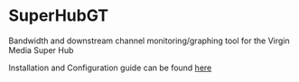 # SuperHubGT
Bandwidth and downstream channel monitoring/graphing tool for the Virgin Media Super Hub

Installation and Configuration guide can be found [here](http://slashtwentyfour.net/2016-11-02-superhub_gt/)